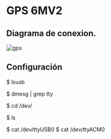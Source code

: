 # GPS 6MV2

## Diagrama de conexion. 

![gps](https://user-images.githubusercontent.com/34101726/159816180-25e20c56-4574-4e54-b29e-ee7ddf1c4279.png)

## Configuración

$ lsusb

$ dmesg | grep tty

$ cd /dev/

$ ls

$ cat /dev/ttyUSB0
$ cat /dev/ttyACM0
